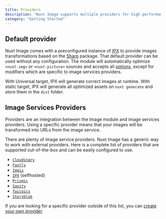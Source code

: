 ```yaml
---
title: Providers
description: "Nuxt Image supports multiple providers for high performances."
category: "Getting Started"
---
```


## Default provider

Nuxt Image comes with a preconfigured instance of [IPX](/providers/ipx) to provide images transformations based on the [Sharp](https://www.npmjs.com/package/sharp) package. That default provider can be used without any configuration. The module will automatically optimize `<nuxt-img>` or `<nuxt-picture>` sources and accepts all [options](/api/options/), except for modifiers which are specific to image services providers.

With Universal target, IPX will generate correct images at runtime. With static target, IPX will generate all optimized assets on `nuxt generate` and store them in the `dist` folder.

## Image Services Providers

Providers are an integration between the Image module and image services providers. Using a specific provider means that your images will be transformed into URLs from the image service.

There are plenty of image service providers. Nuxt Image has a generic way to work with external providers. Here is a complete list of providers that are supported out-of-the-box and can be easily configured to use.

- [`Cloudinary`](/providers/cloudinary)
- [`Fastly`](/providers/fastly)
- [`Imgix`](/providers/imgix)
- [`IPX`](/providers/ipx) (selfhosted)
- [`Prismic`](/providers/prismic)
- [`Sanity`](/providers/sanity)
- [`Twicpics`](/providers/twicpics)
- [`Storyblok`](/providers/storyblok)

If you are looking for a specific provider outside of this list, you can [create your own provider](/advanced/custom-provider).
